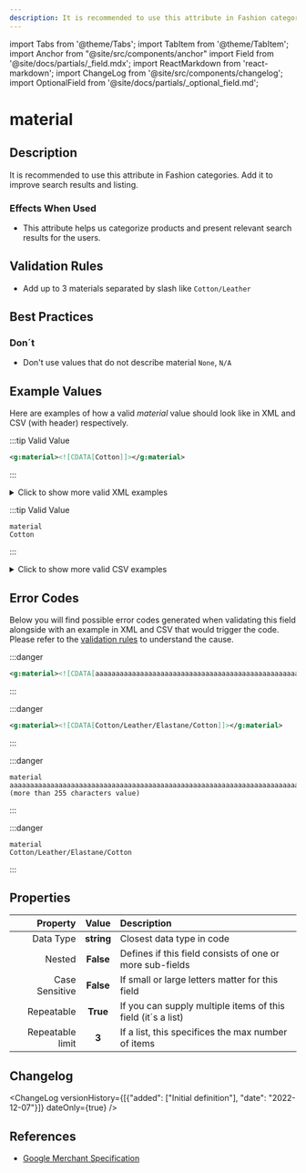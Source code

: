 ```yaml
---
description: It is recommended to use this attribute in Fashion categories. Add it to improve search results and listing.
---
```


import Tabs from '@theme/Tabs';
import TabItem from '@theme/TabItem';
import Anchor from "@site/src/components/anchor"
import Field from '@site/docs/partials/_field.mdx';
import ReactMarkdown from 'react-markdown';
import ChangeLog from '@site/src/components/changelog';
import OptionalField from '@site/docs/partials/_optional_field.md';

# material

<OptionalField/>

## Description

It is recommended to use this attribute in Fashion categories. Add it to improve search results and listing.



### Effects When Used

- This attribute helps us categorize products and present relevant search results for the users.









## Validation Rules

- Add up to 3 materials separated by slash like `Cotton/Leather`


## Best Practices



### Don´t

- Don't use values that do not describe material `None`, `N/A`




## Example Values

Here are examples of how a valid *material* value  should look like in XML and CSV (with header) respectively.

<Tabs>
  <TabItem value="valid_xml" label="XML" default>

:::tip Valid Value

```xml
<g:material><![CDATA[Cotton]]></g:material>
```

:::

<details>
  <summary>Click to show more valid XML examples</summary>
  <div>

```xml
<g:material><![CDATA[Cotton]]></g:material>
```

```xml
<g:material><![CDATA[Cotton/Leather]]></g:material>
```


  </div>
</details>

 </TabItem>
  <TabItem value="valid_csv" label="CSV">

:::tip Valid Value

```csv
material
Cotton
```

:::

<details>
  <summary>Click to show more valid CSV examples</summary>
  <div>

```csv
material
Cotton
```

```csv
material
Cotton/Leather
```


  </div>
</details>

  </TabItem>
</Tabs>

## Error Codes

Below you will find possible error codes generated when validating this field alongside with an example in XML and CSV that would trigger the code. Please refer to the [validation rules](#validation-rules) to understand the cause.

<Tabs>
  <TabItem value="invalid_xml" label="XML" default>

:::danger <Anchor id="validation_invalid_length" title="validation_invalid_length" />

```xml
<g:material><![CDATA[aaaaaaaaaaaaaaaaaaaaaaaaaaaaaaaaaaaaaaaaaaaaaaaaaaaaaaaaaaaaaaaaaaaaaaaaaaaaaaaaaaaaaaaaaaaaaaaaaaaaaaaaaaaaaaaaaaaaaaaaaaaaaaaaaaaaaaaaaaaaaaaaaaaaaaaaaaaaaaaaaaaaaaaaaaaaaaaaaaaaaaaaaaaaaaaaaaaaaaaaaaaaaaaaaaaaaaaaaaaaaaaaaaaaaaaaaaaaaaaaaaaaaaaaaaaaaaaa (more than 255 characters value)]]></g:material>
```

:::

:::danger <Anchor id="validation_too_many_repetitions" title="validation_too_many_repetitions" />

```xml
<g:material><![CDATA[Cotton/Leather/Elastane/Cotton]]></g:material>
```

:::


 </TabItem>
  <TabItem value="invalid_csv" label="CSV">

:::danger <Anchor id="validation_invalid_length" title="validation_invalid_length" />

```csv
material
aaaaaaaaaaaaaaaaaaaaaaaaaaaaaaaaaaaaaaaaaaaaaaaaaaaaaaaaaaaaaaaaaaaaaaaaaaaaaaaaaaaaaaaaaaaaaaaaaaaaaaaaaaaaaaaaaaaaaaaaaaaaaaaaaaaaaaaaaaaaaaaaaaaaaaaaaaaaaaaaaaaaaaaaaaaaaaaaaaaaaaaaaaaaaaaaaaaaaaaaaaaaaaaaaaaaaaaaaaaaaaaaaaaaaaaaaaaaaaaaaaaaaaaaaaaaaaaa (more than 255 characters value)
```

:::

:::danger <Anchor id="validation_too_many_repetitions" title="validation_too_many_repetitions" />

```csv
material
Cotton/Leather/Elastane/Cotton
```

:::


  </TabItem>
</Tabs>

## Properties

|     **Property** |         **Value**          | **Description**                                              |
|-----------------:|:--------------------------:|:-------------------------------------------------------------|
|        Data Type |    **string**     | Closest data type in code                                    |
|           Nested |      **False**      | Defines if this field consists of one or more sub-fields     |
|   Case Sensitive |  **False**  | If small or large letters matter for this field              |
|       Repeatable |    **True**    | If you can supply multiple items of this field (it´s a list) |
| Repeatable limit | **3** | If a list, this specifices the max number of items           |

## Changelog
<ChangeLog versionHistory={[{"added": ["Initial definition"], "date": "2022-12-07"}]} dateOnly={true} />

## References
- [Google Merchant Specification](https://support.google.com/merchants/answer/6324410)

